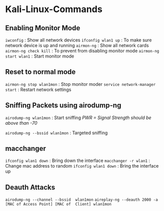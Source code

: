 # Kali-Linux-Commands

## Enabling Monitor Mode

`iwconfig` : Show all network devices
`ifconfig wlan1 up` : To make sure network device is up and running
`airmon-ng` : Show all network cards
`airmon-ng check kill` : To prevent from disabling monitor mode
`airmon-ng start wlan1` : Start monitor mode

## Reset to normal mode

`airmon-ng stop wlan1mon` : Stop monitor moder
`service network-manager start` : Restart network settings

## Sniffing Packets using airodump-ng

`airodump-ng wlan1mon` : Start sniffing
*PWR = Signal Strength should be above than -70*

`airodump-ng --bssid wlan1mon` :  Targeted sniffing


## macchanger

`ifconfig wlan1 down` : Bring down the interface
`macchanger -r wlan1` : Change mac address to random
`ifconfig wlan1 down` : Bring the interface up

## Deauth Attacks

`airodump-ng --channel --bssid  wlan1mon`
`aireplay-ng --deauth 2000 -a [MAC of Access Point] [MAC of  Client] wlan1mon`







